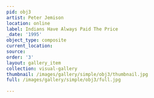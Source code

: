 ```yaml
---
pid: obj3
artist: Peter Jemison
location: online
label: Indians Have Always Paid The Price
_date: '1995'
object_type: composite
current_location: 
source: 
order: '3'
layout: gallery_item
collection: visual-gallery
thumbnail: /images/gallery/simple/obj3/thumbnail.jpg
full: /images/gallery/simple/obj3/full.jpg
 
---
```

